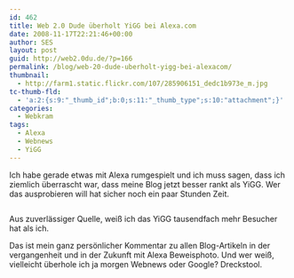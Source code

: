 ```yaml
---
id: 462
title: Web 2.0 Dude überholt YiGG bei Alexa.com
date: 2008-11-17T22:21:46+00:00
author: SES
layout: post
guid: http://web2.0du.de/?p=166
permalink: /blog/web-20-dude-uberholt-yigg-bei-alexacom/
thumbnail:
  - http://farm1.static.flickr.com/107/285906151_dedc1b973e_m.jpg
tc-thumb-fld:
  - 'a:2:{s:9:"_thumb_id";b:0;s:11:"_thumb_type";s:10:"attachment";}'
categories:
  - Webkram
tags:
  - Alexa
  - Webnews
  - YiGG
---
```

Ich habe gerade etwas mit Alexa rumgespielt und ich muss sagen, dass ich ziemlich überrascht war, dass meine Blog jetzt besser rankt als YiGG. Wer das ausprobieren will hat sicher noch ein paar Stunden Zeit.

<img loading="lazy" alt="" src="http://www.rocket-turtle.de/images/uploads/alexa.jpg" title="Web 2.0 Dude rankt vor YiGG"    />

Aus zuverlässiger Quelle, weiß ich das YiGG tausendfach mehr Besucher hat als ich.

Das ist mein ganz persönlicher Kommentar zu allen Blog-Artikeln in der vergangenheit und in der Zukunft mit Alexa Beweisphoto. Und wer weiß, vielleicht überhole ich ja morgen Webnews oder Google? Dreckstool.
